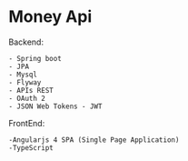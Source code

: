 # Money Api

Backend:

    - Spring boot
    - JPA
    - Mysql
    - Flyway
    - APIs REST
    - OAuth 2
    - JSON Web Tokens - JWT

FrontEnd:

    -Angularjs 4 SPA (Single Page Application)
    -TypeScript
